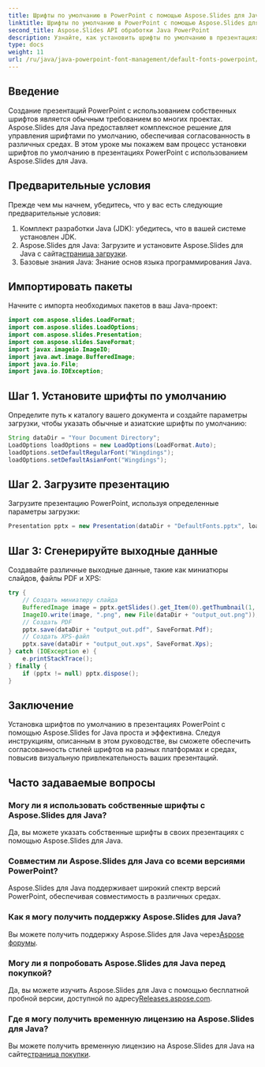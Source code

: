 ```yaml
---
title: Шрифты по умолчанию в PowerPoint с помощью Aspose.Slides для Java
linktitle: Шрифты по умолчанию в PowerPoint с помощью Aspose.Slides для Java
second_title: Aspose.Slides API обработки Java PowerPoint
description: Узнайте, как установить шрифты по умолчанию в презентациях PowerPoint с помощью Aspose.Slides для Java. Обеспечьте последовательность и улучшите визуальную привлекательность без особых усилий.
type: docs
weight: 11
url: /ru/java/java-powerpoint-font-management/default-fonts-powerpoint/
---
```

## Введение
Создание презентаций PowerPoint с использованием собственных шрифтов является обычным требованием во многих проектах. Aspose.Slides для Java предоставляет комплексное решение для управления шрифтами по умолчанию, обеспечивая согласованность в различных средах. В этом уроке мы покажем вам процесс установки шрифтов по умолчанию в презентациях PowerPoint с использованием Aspose.Slides для Java.
## Предварительные условия
Прежде чем мы начнем, убедитесь, что у вас есть следующие предварительные условия:
1. Комплект разработки Java (JDK): убедитесь, что в вашей системе установлен JDK.
2.  Aspose.Slides для Java: Загрузите и установите Aspose.Slides для Java с сайта[страница загрузки](https://releases.aspose.com/slides/java/).
3. Базовые знания Java: Знание основ языка программирования Java.

## Импортировать пакеты
Начните с импорта необходимых пакетов в ваш Java-проект:
```java
import com.aspose.slides.LoadFormat;
import com.aspose.slides.LoadOptions;
import com.aspose.slides.Presentation;
import com.aspose.slides.SaveFormat;
import javax.imageio.ImageIO;
import java.awt.image.BufferedImage;
import java.io.File;
import java.io.IOException;
```
## Шаг 1. Установите шрифты по умолчанию
Определите путь к каталогу вашего документа и создайте параметры загрузки, чтобы указать обычные и азиатские шрифты по умолчанию:
```java
String dataDir = "Your Document Directory";
LoadOptions loadOptions = new LoadOptions(LoadFormat.Auto);
loadOptions.setDefaultRegularFont("Wingdings");
loadOptions.setDefaultAsianFont("Wingdings");
```
## Шаг 2. Загрузите презентацию
Загрузите презентацию PowerPoint, используя определенные параметры загрузки:
```java
Presentation pptx = new Presentation(dataDir + "DefaultFonts.pptx", loadOptions);
```
## Шаг 3: Сгенерируйте выходные данные
Создавайте различные выходные данные, такие как миниатюры слайдов, файлы PDF и XPS:
```java
try {
    // Создать миниатюру слайда
    BufferedImage image = pptx.getSlides().get_Item(0).getThumbnail(1, 1);
    ImageIO.write(image, ".png", new File(dataDir + "output_out.png"));
    // Создать PDF
    pptx.save(dataDir + "output_out.pdf", SaveFormat.Pdf);
    // Создать XPS-файл
    pptx.save(dataDir + "output_out.xps", SaveFormat.Xps);
} catch (IOException e) {
    e.printStackTrace();
} finally {
    if (pptx != null) pptx.dispose();
}
```

## Заключение
Установка шрифтов по умолчанию в презентациях PowerPoint с помощью Aspose.Slides for Java проста и эффективна. Следуя инструкциям, описанным в этом руководстве, вы сможете обеспечить согласованность стилей шрифтов на разных платформах и средах, повысив визуальную привлекательность ваших презентаций.
## Часто задаваемые вопросы
### Могу ли я использовать собственные шрифты с Aspose.Slides для Java?
Да, вы можете указать собственные шрифты в своих презентациях с помощью Aspose.Slides для Java.
### Совместим ли Aspose.Slides для Java со всеми версиями PowerPoint?
Aspose.Slides для Java поддерживает широкий спектр версий PowerPoint, обеспечивая совместимость в различных средах.
### Как я могу получить поддержку Aspose.Slides для Java?
 Вы можете получить поддержку Aspose.Slides для Java через[Aspose форумы](https://forum.aspose.com/c/slides/11).
### Могу ли я попробовать Aspose.Slides для Java перед покупкой?
 Да, вы можете изучить Aspose.Slides для Java с помощью бесплатной пробной версии, доступной по адресу[Releases.aspose.com](https://releases.aspose.com/).
### Где я могу получить временную лицензию на Aspose.Slides для Java?
 Вы можете получить временную лицензию на Aspose.Slides для Java на сайте[страница покупки](https://purchase.aspose.com/temporary-license/).